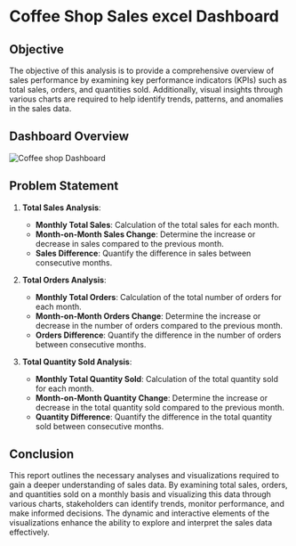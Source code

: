 # Coffee Shop Sales excel Dashboard

## Objective
The objective of this analysis is to provide a comprehensive overview of sales performance by examining key performance indicators (KPIs) such as total sales, orders, and quantities sold. Additionally, visual insights through various charts are required to help identify trends, patterns, and anomalies in the sales data.

## Dashboard Overview
![Coffee shop Dashboard](https://github.com/user-attachments/assets/ff515ed3-7837-4b77-9a7d-62a9c65dae7b)

## Problem Statement

1. **Total Sales Analysis**:
   - **Monthly Total Sales**: Calculation of the total sales for each month.
   - **Month-on-Month Sales Change**: Determine the increase or decrease in sales compared to the previous month.
   - **Sales Difference**: Quantify the difference in sales between consecutive months.

2. **Total Orders Analysis**:
   - **Monthly Total Orders**: Calculation of the total number of orders for each month.
   - **Month-on-Month Orders Change**: Determine the increase or decrease in the number of orders compared to the previous month.
   - **Orders Difference**: Quantify the difference in the number of orders between consecutive months.

3. **Total Quantity Sold Analysis**:
   - **Monthly Total Quantity Sold**: Calculation of the total quantity sold for each month.
   - **Month-on-Month Quantity Change**: Determine the increase or decrease in the total quantity sold compared to the previous month.
   - **Quantity Difference**: Quantify the difference in the total quantity sold between consecutive months.

## Conclusion
This report outlines the necessary analyses and visualizations required to gain a deeper understanding of sales data. By examining total sales, orders, and quantities sold on a monthly basis and visualizing this data through various charts, stakeholders can identify trends, monitor performance, and make informed decisions. The dynamic and interactive elements of the visualizations enhance the ability to explore and interpret the sales data effectively.
